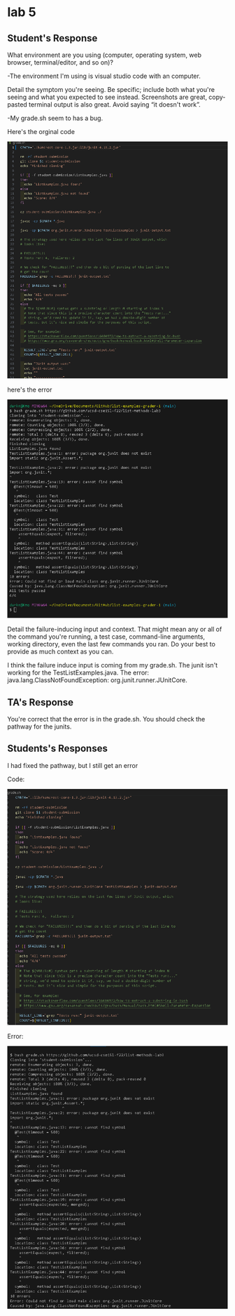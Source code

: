 # lab 5


## Student's Response


What environment are you using (computer, operating system, web browser, terminal/editor, and so on)?

  -The environment I'm using is visual studio code with an computer.

Detail the symptom you're seeing. Be specific; include both what you're seeing and what you expected to see instead. Screenshots are great, copy-pasted terminal output is also great. Avoid saying “it doesn't work”.

  -My grade.sh seem to has a bug.
  
  
  Here's the orginal code

  ![image](lab666.png)
  
  
  here's the error
  
  ![image](lab6.png)
  
  
Detail the failure-inducing input and context. That might mean any or all of the command you're running, a test case, command-line arguments, working directory, even the last few commands you ran. Do your best to provide as much context as you can.

I think the failure induce input is coming from my grade.sh. The junit isn't working for the TestListExamples.java. The error: java.lang.ClassNotFoundException: org.junit.runner.JUnitCore.

## TA's Response


You're correct that the error is in the grade.sh. You should check the pathway for the junits.

## Students's Responses

I had fixed the pathway, but I still get an error


Code:


![image](lab7.png)

Error:


![image](lab8.png)
